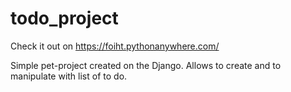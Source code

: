 # todo_project
Check it out on https://foiht.pythonanywhere.com/

Simple pet-project created on the Django. Allows to create and to manipulate with list of to do. 
